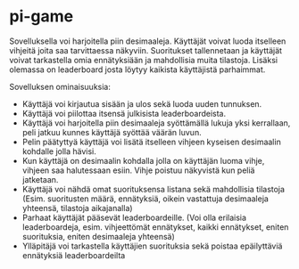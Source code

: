 # pi-game
Sovelluksella voi harjoitella piin desimaaleja. Käyttäjät voivat luoda itselleen vihjeitä joita saa tarvittaessa näkyviin. Suoritukset tallennetaan ja käyttäjät voivat tarkastella omia ennätyksiään ja mahdollisia muita tilastoja. Lisäksi olemassa on leaderboard josta löytyy kaikista käyttäjistä parhaimmat.

Sovelluksen ominaisuuksia:
- Käyttäjä voi kirjautua sisään ja ulos sekä luoda uuden tunnuksen.
- Käyttäjä voi piilottaa itsensä julkisista leaderboardeista.
- Käyttäjä voi harjoitella piin desimaaleja syöttämällä lukuja yksi kerrallaan, peli jatkuu kunnes käyttäjä syöttää väärän luvun.
- Pelin päätyttyä käyttäjä voi lisätä itselleen vihjeen kyseisen desimaalin kohdalle jolla hävisi. 
- Kun käyttäjä on desimaalin kohdalla jolla on käyttäjän luoma vihje, vihjeen saa halutessaan esiin. Vihje poistuu näkyvistä kun peliä jatketaan.
- Käyttäjä voi nähdä omat suorituksensa listana sekä mahdollisia tilastoja (Esim. suoritusten määrä, ennätyksiä, oikein vastattuja desimaaleja yhteensä, tilastoja aikajanalla)
- Parhaat käyttäjät pääsevät leaderboardeille. (Voi olla erilaisia leaderboardeja, esim. vihjeettömät ennätykset, kaikki ennätykset, eniten suorituksia, eniten desimaaleja yhteensä)
- Ylläpitäjä voi tarkastella käyttäjien suorituksia sekä poistaa epäilyttäviä ennätyksiä leaderboardeilta 
